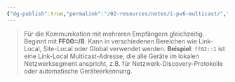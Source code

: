 ```yaml
---
{"dg-publish":true,"permalink":"/02-resources/notes/i-pv6-multicast/","tags":["netzwerk/ip/ipv6"],"noteIcon":"","updated":"2025-08-26T16:35:04.000+02:00"}
---
```


> Für die Kommunikation mit mehreren Empfängern gleichzeitig. Beginnt mit **FF00::/8**. Kann in verschiedenen Bereichen wie Link-Local, Site-Local oder Global verwendet werden. **Beispiel**: `ff02::1` ist eine Link-Local Multicast-Adresse, die alle Geräte im lokalen Netzwerksegment anspricht, z.B. für Netzwerk-Discovery-Protokolle oder automatische Geräteerkennung.
